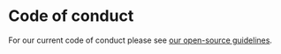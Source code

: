 # Code of conduct

For our current code of conduct please see [our open-source guidelines](https://lombiq.com/open-source-guidelines).
